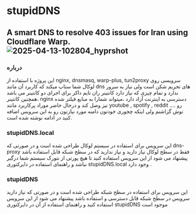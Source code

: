 # stupidDNS
A smart DNS to resolve 403 issues for Iran using Cloudflare Warp.
![2025-04-13-102804_hyprshot](https://github.com/user-attachments/assets/2ca9c51c-ebbb-47ef-9e35-448f46ddb18f)
---

### درباره
این پروژه با استفاده از nginx, dnsmasq, warp-plus, tun2proxy سرویسی روی لوکال شما ستاپ میکند که کاربرد آن مانند dns های تحریم شکن است ولی نیاز به سرور ندارد و تمام چیزی که نیاز دارد کانتینر ران تایم داکر برای اجرای دو کانتینر می باشد ،همچنین کانتینر nginx دسترسی به اینترنت آزاد دارد ،میتواند شمارا به منابع فیلتر شده نیز وصل کند و درحال حاضر موراد پرکاربرد مانند youtube , spotify , reddit .... رو توش گزاشتم ولی اینکه چجوری خودتون دامنه مورد نیازتون رو به این سرویس اضافه کنید در ادامه نوشته شده است.

### stupidDNS.local 
این سرویس برای استفاده در سیستم لوکال طراحی شده است و در صورتی که dns-proxy فقط در سطح لوکال نیاز دارید و نیاز ندارید که در سطح شبکه قابل استفاده باشد پیشنهاد می شود از این سرویس استفاده کنید تا هیچ پورتی از نتورک سیستم شما درگیر نباشد و راهنمای استفاده در دایرکتوری  stupidDNS.local وجود دارد .

### stupidDNS
این سرویس برای استفاده در سطح شبکه طراحی شده است و در صورتی که نیاز دارید سرویس در سطح شبکه قابل دسترسی و استفاده باشد پیشنهاد می شود از این سرویس استفاده کنید و راهنمای استفاده از آن در دایرکتوری stupidDNS موجود است
